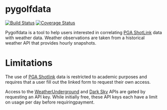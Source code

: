 # pygolfdata
[![Build Status](https://travis-ci.org/awfuldynne/golf_course_project.svg?branch=master)](https://travis-ci.org/awfuldynne/golf_course_project) [![Coverage Status](https://coveralls.io/repos/github/awfuldynne/golf_course_project/badge.svg?branch=master)](https://coveralls.io/github/awfuldynne/golf_course_project?branch=master)

Pygolfdata is a tool to help users interested in correlating [PGA ShotLink](https://www.pgatour.com/stats/shotlinkintelligence/overview.html) data with weather data. Weather observations are taken from a historical weather API that provides hourly snapshots. 

# Limitations
The use of [PGA Shotlink](https://shotlinkintelligence.pgatourhq.com/Tour/ShotLinkAgreement/ShotLinkAgreement.nsf/frm_Registration.xsp%20) data is restricted to academic purposes and requires that a user fill out the linked form to request their own access.

Access to the [WeatherUnderground](https://www.wunderground.com/weather/api/) and [Dark Sky](https://darksky.net/dev) APIs are gated by requesting an API key. While initially free, these API keys each have a limit on usage per day before requiringpayment.
